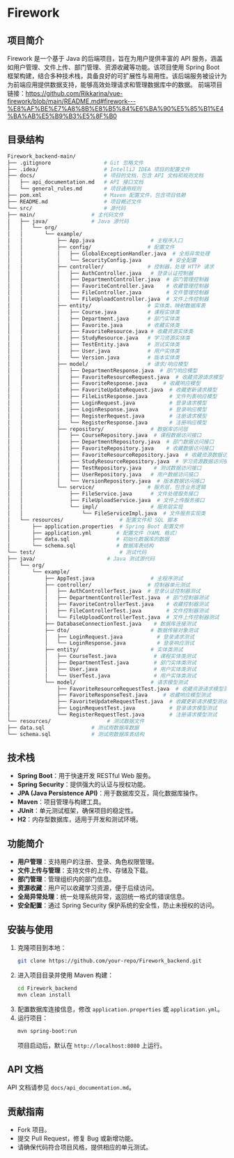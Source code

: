 # Firework

## 项目简介
Firework 是一个基于 Java 的后端项目，旨在为用户提供丰富的 API 服务，涵盖如用户管理、文件上传、部门管理、资源收藏等功能。该项目使用 Spring Boot 框架构建，结合多种技术栈，具备良好的可扩展性与易用性。该后端服务被设计为为前端应用提供数据支持，能够高效处理请求和管理数据库中的数据。
前端项目链接：https://github.com/Rikkarina/vue-firework/blob/main/README.md#firework---%E8%AF%BE%E7%A8%8B%E8%B5%84%E6%BA%90%E5%85%B1%E4%BA%AB%E5%B9%B3%E5%8F%B0

## 目录结构
```bash
Firework_backend-main/
├── .gitignore                 # Git 忽略文件
├── .idea/                     # IntelliJ IDEA 项目的配置文件
├── docs/                      # 项目的文档，包含 API 文档和规则文档
│   ├── api_documentation.md   # API 接口文档
│   └── general_rules.md       # 项目通用规则
├── pom.xml                    # Maven 配置文件，包含项目依赖
├── README.md                  # 项目概述文件
└── src/                       # 源代码
├── main/                  # 主代码文件
│   ├── java/              # Java 源代码
│   │   └── org/
│   │       └── example/
│   │           ├── App.java                  # 主程序入口
│   │           ├── config/                  # 配置文件
│   │           │   ├── GlobalExceptionHandler.java  # 全局异常处理
│   │           │   └── SecurityConfig.java         # 安全配置
│   │           ├── controller/              # 控制器，处理 HTTP 请求
│   │           │   ├── AuthController.java   # 登录认证控制器
│   │           │   ├── DepartmentController.java  # 部门管理控制器
│   │           │   ├── FavoriteController.java    # 收藏管理控制器
│   │           │   ├── FileController.java        # 文件管理控制器
│   │           │   └── FileUploadController.java  # 文件上传控制器
│   │           ├── entity/                  # 实体类，映射数据库表
│   │           │   ├── Course.java          # 课程实体类
│   │           │   ├── Department.java      # 部门实体类
│   │           │   ├── Favorite.java        # 收藏实体类
│   │           │   ├── FavoriteResource.java # 收藏资源实体类
│   │           │   ├── StudyResource.java   # 学习资源实体类
│   │           │   ├── TestEntity.java      # 测试实体类
│   │           │   ├── User.java            # 用户实体类
│   │           │   └── Version.java         # 版本实体类
│   │           ├── model/                   # 请求/响应模型
│   │           │   ├── DepartmentResponse.java  # 部门响应模型
│   │           │   ├── FavoriteResourceRequest.java  # 收藏资源请求模型
│   │           │   ├── FavoriteResponse.java     # 收藏响应模型
│   │           │   ├── FavoriteUpdateRequest.java  # 收藏更新请求模型
│   │           │   ├── FileListResponse.java       # 文件列表响应模型
│   │           │   ├── LoginRequest.java           # 登录请求模型
│   │           │   ├── LoginResponse.java          # 登录响应模型
│   │           │   ├── RegisterRequest.java        # 注册请求模型
│   │           │   └── RegisterResponse.java       # 注册响应模型
│   │           ├── repository/               # 数据库访问层
│   │           │   ├── CourseRepository.java  # 课程数据访问接口
│   │           │   ├── DepartmentRepository.java  # 部门数据访问接口
│   │           │   ├── FavoriteRepository.java    # 收藏数据访问接口
│   │           │   ├── FavoriteResourceRepository.java  # 收藏资源数据访问接口
│   │           │   ├── StudyResourceRepository.java  # 学习资源数据访问接口
│   │           │   ├── TestRepository.java    # 测试数据访问接口
│   │           │   ├── UserRepository.java   # 用户数据访问接口
│   │           │   └── VersionRepository.java  # 版本数据访问接口
│   │           └── service/                 # 服务层，包含业务逻辑
│   │               ├── FileService.java      # 文件处理服务接口
│   │               ├── FileUploadService.java  # 文件上传服务接口
│   │               └── impl/                 # 服务层实现
│   │                   └── FileServiceImpl.java  # 文件服务实现类
│   └── resources/                  # 配置文件和 SQL 脚本
│       ├── application.properties  # Spring Boot 配置文件
│       ├── application.yml        # 配置文件（YAML 格式）
│       ├── data.sql               # 初始化数据库的数据
│       └── schema.sql             # 数据库表结构
└── test/                           # 测试代码
├── java/                       # Java 测试源代码
│   └── org/
│       └── example/
│           ├── AppTest.java                  # 主程序测试
│           ├── controller/                  # 控制器单元测试
│           │   ├── AuthControllerTest.java  # 登录认证控制器测试
│           │   ├── DepartmentControllerTest.java  # 部门控制器测试
│           │   ├── FavoriteControllerTest.java    # 收藏控制器测试
│           │   ├── FileControllerTest.java        # 文件控制器测试
│           │   └── FileUploadControllerTest.java  # 文件上传控制器测试
│           ├── DatabaseConnectionTest.java    # 数据库连接测试
│           ├── dto/                          # 数据传输对象测试
│           │   ├── LoginRequest.java           # 登录请求测试
│           │   └── LoginResponse.java          # 登录响应测试
│           ├── entity/                       # 实体类测试
│           │   ├── CourseTest.java            # 课程实体类测试
│           │   ├── DepartmentTest.java        # 部门实体类测试
│           │   ├── User.java                  # 用户实体类测试
│           │   └── UserTest.java              # 用户实体类测试
│           └── model/                        # 请求模型测试
│               ├── FavoriteResourceRequestTest.java  # 收藏资源请求模型测试
│               ├── FavoriteResponseTest.java     # 收藏响应模型测试
│               ├── FavoriteUpdateRequestTest.java  # 收藏更新请求模型测试
│               ├── LoginRequestTest.java           # 登录请求模型测试
│               └── RegisterRequestTest.java        # 注册请求模型测试
└── resources/                  # 测试数据文件
├── data.sql               # 测试用数据库数据
└── schema.sql             # 测试用数据库表结构
```

## 技术栈
- **Spring Boot**：用于快速开发 RESTful Web 服务。
- **Spring Security**：提供强大的认证与授权功能。
- **JPA (Java Persistence API)**：用于数据库交互，简化数据库操作。
- **Maven**：项目管理与构建工具。
- **JUnit**：单元测试框架，确保项目的稳定性。
- **H2**：内存型数据库，适用于开发和测试环境。

## 功能简介
- **用户管理**：支持用户的注册、登录、角色权限管理。
- **文件上传与管理**：支持文件的上传、存储及下载。
- **部门管理**：管理组织内的部门信息。
- **资源收藏**：用户可以收藏学习资源，便于后续访问。
- **全局异常处理**：统一处理系统异常，返回统一格式的错误信息。
- **安全配置**：通过 Spring Security 保护系统的安全性，防止未授权的访问。

## 安装与使用
1. 克隆项目到本地：
    ```bash
    git clone https://github.com/your-repo/Firework_backend.git
    ```
2. 进入项目目录并使用 Maven 构建：
    ```bash
    cd Firework_backend
    mvn clean install
    ```
3. 配置数据库连接信息，修改 `application.properties` 或 `application.yml`。
4. 运行项目：
    ```bash
    mvn spring-boot:run
    ```
    项目启动后，默认在 `http://localhost:8080` 上运行。

## API 文档
API 文档请参见 `docs/api_documentation.md`。

## 贡献指南
- Fork 项目。
- 提交 Pull Request，修复 Bug 或新增功能。
- 请确保代码符合项目风格，提供相应的单元测试。
